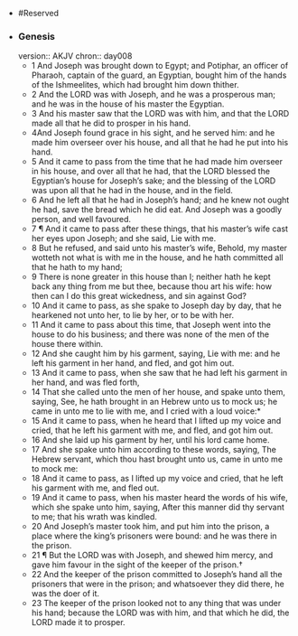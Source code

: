 - #Reserved
- ### Genesis
  version:: AKJV
  chron:: day008
	- 1 And Joseph was brought down to Egypt; and Potiphar, an officer of Pharaoh, captain
	  of the guard, an Egyptian, bought him of the hands of the Ishmeelites, which had
	  brought him down thither.
	- 2 And the LORD was with Joseph, and he was a prosperous
	  man; and he was in the house of his master the Egyptian.
	- 3 And his master saw that the
	  LORD was with him, and that the LORD made all that he did to prosper in his hand.
	- 4And
	  Joseph found grace in his sight, and he served him: and he made him overseer over his
	  house, and all that he had he put into his hand.
	- 5 And it came to pass from the time that
	  he had made him overseer in his house, and over all that he had, that the LORD blessed
	  the Egyptian’s house for Joseph’s sake; and the blessing of the LORD was upon all that
	  he had in the house, and in the field.
	- 6 And he left all that he had in Joseph’s hand; and
	  he knew not ought he had, save the bread which he did eat. And Joseph was a goodly
	  person, and well favoured.
	- 7 ¶ And it came to pass after these things, that his master’s wife cast her eyes upon
	  Joseph; and she said, Lie with me.
	- 8 But he refused, and said unto his master’s wife,
	  Behold, my master wotteth not what is with me in the house, and he hath committed all
	  that he hath to my hand;
	- 9 There is none greater in this house than I; neither hath he kept
	  back any thing from me but thee, because thou art his wife: how then can I do this great
	  wickedness, and sin against God?
	- 10 And it came to pass, as she spake to Joseph day by
	  day, that he hearkened not unto her, to lie by her, or to be with her.
	- 11 And it came to pass
	  about this time, that Joseph went into the house to do his business; and there was none
	  of the men of the house there within.
	- 12 And she caught him by his garment, saying, Lie
	  with me: and he left his garment in her hand, and fled, and got him out.
	- 13 And it came to pass, when she saw that he had left his garment in her hand, and was
	  fled forth,
	- 14 That she called unto the men of her house, and spake unto them, saying,
	  See, he hath brought in an Hebrew unto us to mock us; he came in unto me to lie with
	  me, and I cried with a loud voice:*
	- 15 And it came to pass, when he heard that I lifted up
	  my voice and cried, that he left his garment with me, and fled, and got him out.
	- 16 And
	  she laid up his garment by her, until his lord came home.
	- 17 And she spake unto him
	  according to these words, saying, The Hebrew servant, which thou hast brought unto
	  us, came in unto me to mock me:
	- 18 And it came to pass, as I lifted up my voice and cried,
	  that he left his garment with me, and fled out.
	- 19 And it came to pass, when his master heard the words of his wife, which she spake
	  unto him, saying, After this manner did thy servant to me; that his wrath was kindled.
	- 20 And Joseph’s master took him, and put him into the prison, a place where the king’s
	  prisoners were bound: and he was there in the prison.
	- 21 ¶ But the LORD was with Joseph, and shewed him mercy, and gave him favour
	  in the sight of the keeper of the prison.†
	- 22 And the keeper of the prison committed to
	  Joseph’s hand all the prisoners that were in the prison; and whatsoever they did there,
	  he was the doer of it.
	- 23 The keeper of the prison looked not to any thing that was under
	  his hand; because the LORD was with him, and that which he did, the LORD made it to
	  prosper.